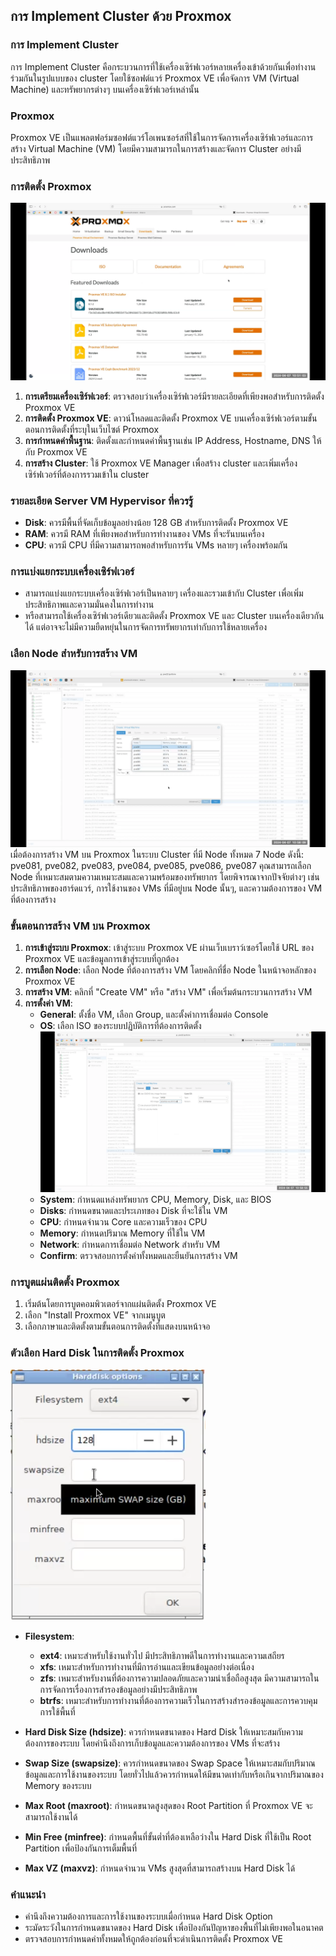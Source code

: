 ## การ Implement Cluster ด้วย Proxmox

### การ Implement Cluster
การ Implement Cluster คือกระบวนการที่ใช้เครื่องเซิร์ฟเวอร์หลายเครื่องเข้าด้วยกันเพื่อทำงานร่วมกันในรูปแบบของ cluster โดยใช้ซอฟต์แวร์ Proxmox VE เพื่อจัดการ VM (Virtual Machine) และทรัพยากรต่างๆ บนเครื่องเซิร์ฟเวอร์เหล่านั้น

### Proxmox
Proxmox VE เป็นแพลตฟอร์มซอฟต์แวร์โอเพนซอร์สที่ใช้ในการจัดการเครื่องเซิร์ฟเวอร์และการสร้าง Virtual Machine (VM) โดยมีความสามารถในการสร้างและจัดการ Cluster อย่างมีประสิทธิภาพ

### การติดตั้ง Proxmox
![install_proxmox](/image/install_proxmox.png)
1. **การเตรียมเครื่องเซิร์ฟเวอร์**: ตรวจสอบว่าเครื่องเซิร์ฟเวอร์มีรายละเอียดที่เพียงพอสำหรับการติดตั้ง Proxmox VE
2. **การติดตั้ง Proxmox VE**: ดาวน์โหลดและติดตั้ง Proxmox VE บนเครื่องเซิร์ฟเวอร์ตามขั้นตอนการติดตั้งที่ระบุในเว็บไซต์ Proxmox
3. **การกำหนดค่าพื้นฐาน**: ติดตั้งและกำหนดค่าพื้นฐานเช่น IP Address, Hostname, DNS ให้กับ Proxmox VE
4. **การสร้าง Cluster**: ใช้ Proxmox VE Manager เพื่อสร้าง cluster และเพิ่มเครื่องเซิร์ฟเวอร์ที่ต้องการรวมเข้าใน cluster

### รายละเอียด Server VM Hypervisor ที่ควรรู้
- **Disk**: ควรมีพื้นที่จัดเก็บข้อมูลอย่างน้อย 128 GB สำหรับการติดตั้ง Proxmox VE
- **RAM**: ควรมี RAM ที่เพียงพอสำหรับการทำงานของ VMs ที่จะรันบนเครื่อง
- **CPU**: ควรมี CPU ที่มีความสามารถพอสำหรับการรัน VMs หลายๆ เครื่องพร้อมกัน

### การแบ่งแยกระบบเครื่องเซิร์ฟเวอร์
- สามารถแบ่งแยกระบบเครื่องเซิร์ฟเวอร์เป็นหลายๆ เครื่องและรวมเข้ากับ Cluster เพื่อเพิ่มประสิทธิภาพและความมั่นคงในการทำงาน
- หรือสามารถใช้เครื่องเซิร์ฟเวอร์เดียวและติดตั้ง Proxmox VE และ Cluster บนเครื่องเดียวกันได้ แต่อาจจะไม่มีความยืดหยุ่นในการจัดการทรัพยากรเท่ากับการใช้หลายเครื่อง

### เลือก Node สำหรับการสร้าง VM
![install_proxmox](/image/proxmox1.png)
เมื่อต้องการสร้าง VM บน Proxmox ในระบบ Cluster ที่มี Node ทั้งหมด 7 Node ดังนี้: pve081, pve082, pve083, pve084, pve085, pve086, pve087 คุณสามารถเลือก Node ที่เหมาะสมตามความเหมาะสมและความพร้อมของทรัพยากร โดยพิจารณาจากปัจจัยต่างๆ เช่น ประสิทธิภาพของฮาร์ดแวร์, การใช้งานของ VMs ที่มีอยู่บน Node นั้นๆ, และความต้องการของ VM ที่ต้องการสร้าง

### ขั้นตอนการสร้าง VM บน Proxmox
1. **การเข้าสู่ระบบ Proxmox**: เข้าสู่ระบบ Proxmox VE ผ่านเว็บเบราว์เซอร์โดยใช้ URL ของ Proxmox VE และข้อมูลการเข้าสู่ระบบที่ถูกต้อง
2. **การเลือก Node**: เลือก Node ที่ต้องการสร้าง VM โดยคลิกที่ชื่อ Node ในหน้าจอหลักของ Proxmox VE
3. **การสร้าง VM**: คลิกที่ "Create VM" หรือ "สร้าง VM" เพื่อเริ่มต้นกระบวนการสร้าง VM
4. **การตั้งค่า VM**:
   - **General**: ตั้งชื่อ VM, เลือก Group, และตั้งค่าการเชื่อมต่อ Console
   - **OS**: เลือก ISO ของระบบปฏิบัติการที่ต้องการติดตั้ง
![install_proxmox](/image/proxmox2.png)
   - **System**: กำหนดแหล่งทรัพยากร CPU, Memory, Disk, และ BIOS
   - **Disks**: กำหนดขนาดและประเภทของ Disk ที่จะใช้ใน VM
   - **CPU**: กำหนดจำนวน Core และความเร็วของ CPU
   - **Memory**: กำหนดปริมาณ Memory ที่ใช้ใน VM
   - **Network**: กำหนดการเชื่อมต่อ Network สำหรับ VM
   - **Confirm**: ตรวจสอบการตั้งค่าทั้งหมดและยืนยันการสร้าง VM

### การบูตแผ่นติดตั้ง Proxmox
1. เริ่มต้นโดยการบูตคอมพิวเตอร์จากแผ่นติดตั้ง Proxmox VE
2. เลือก "Install Proxmox VE" จากเมนูบูต
3. เลือกภาษาและติดตั้งตามขั้นตอนการติดตั้งที่แสดงบนหน้าจอ

### ตัวเลือก Hard Disk ในการติดตั้ง Proxmox
![install_proxmox](/image/proxmox3.png)
- **Filesystem**: 
    - **ext4**: เหมาะสำหรับใช้งานทั่วไป มีประสิทธิภาพดีในการทำงานและความเสถียร
    - **xfs**: เหมาะสำหรับการทำงานที่มีการอ่านและเขียนข้อมูลอย่างต่อเนื่อง
    - **zfs**: เหมาะสำหรับงานที่ต้องการความปลอดภัยและความน่าเชื่อถือสูงสุด มีความสามารถในการจัดการเรื่องการสำรองข้อมูลอย่างมีประสิทธิภาพ
    - **btrfs**: เหมาะสำหรับการทำงานที่ต้องการความเร็วในการสร้างสำรองข้อมูลและการควบคุมการใช้พื้นที่

- **Hard Disk Size (hdsize)**: ควรกำหนดขนาดของ Hard Disk ให้เหมาะสมกับความต้องการของระบบ โดยคำนึงถึงการเก็บข้อมูลและความต้องการของ VMs ที่จะสร้าง

- **Swap Size (swapsize)**: ควรกำหนดขนาดของ Swap Space ให้เหมาะสมกับปริมาณข้อมูลและการใช้งานของระบบ โดยทั่วไปแล้วควรกำหนดให้มีขนาดเท่ากับหรือเกินจากปริมาณของ Memory ของระบบ

- **Max Root (maxroot)**: กำหนดขนาดสูงสุดของ Root Partition ที่ Proxmox VE จะสามารถใช้งานได้

- **Min Free (minfree)**: กำหนดพื้นที่ขั้นต่ำที่ต้องเหลือว่างใน Hard Disk ที่ใช้เป็น Root Partition เพื่อป้องกันการเต็มพื้นที่

- **Max VZ (maxvz)**: กำหนดจำนวน VMs สูงสุดที่สามารถสร้างบน Hard Disk ได้

### คำแนะนำ
- คำนึงถึงความต้องการและการใช้งานของระบบเมื่อกำหนด Hard Disk Option
- ระมัดระวังในการกำหนดขนาดของ Hard Disk เพื่อป้องกันปัญหาของพื้นที่ไม่เพียงพอในอนาคต
- ตรวจสอบการกำหนดค่าทั้งหมดให้ถูกต้องก่อนที่จะดำเนินการติดตั้ง Proxmox VE
